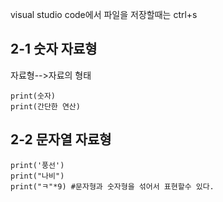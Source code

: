 visual studio code에서 파일을 저장할때는 ctrl+s
## 2-1 숫자 자료형
자료형-->자료의 형태

    print(숫자)
    print(간단한 연산)
## 2-2 문자열 자료형
    print('풍선')
    print("나비")
    print("ㅋ"*9) #문자형과 숫자형을 섞어서 표현할수 있다.
